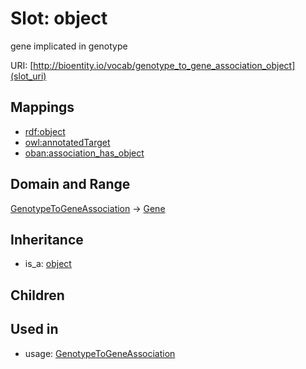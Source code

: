 # Slot: object


gene implicated in genotype

URI: [http://bioentity.io/vocab/genotype_to_gene_association_object](slot_uri)
## Mappings

 * [rdf:object](http://purl.obolibrary.org/obo/rdf_object)
 * [owl:annotatedTarget](http://purl.obolibrary.org/obo/owl_annotatedTarget)
 * [oban:association_has_object](http://purl.obolibrary.org/obo/oban_association_has_object)
## Domain and Range

[GenotypeToGeneAssociation](GenotypeToGeneAssociation.md) -> [Gene](Gene.md)
## Inheritance

 *  is_a: [object](object.md)
## Children

## Used in

 *  usage: [GenotypeToGeneAssociation](GenotypeToGeneAssociation.md)
